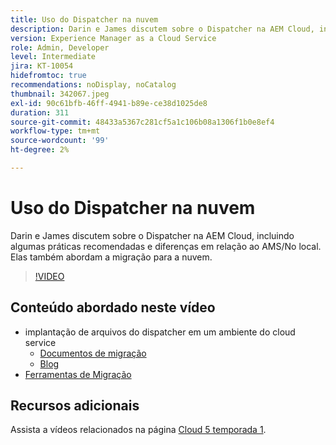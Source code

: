 ```yaml
---
title: Uso do Dispatcher na nuvem
description: Darin e James discutem sobre o Dispatcher na AEM Cloud, incluindo algumas práticas recomendadas e diferenças em relação ao AMS/No local. Elas também abordam a migração para a nuvem.
version: Experience Manager as a Cloud Service
role: Admin, Developer
level: Intermediate
jira: KT-10054
hidefromtoc: true
recommendations: noDisplay, noCatalog
thumbnail: 342067.jpeg
exl-id: 90c61bfb-46ff-4941-b89e-ce38d1025de8
duration: 311
source-git-commit: 48433a5367c281cf5a1c106b08a1306f1b0e8ef4
workflow-type: tm+mt
source-wordcount: '99'
ht-degree: 2%

---
```



# Uso do Dispatcher na nuvem

Darin e James discutem sobre o Dispatcher na AEM Cloud, incluindo algumas práticas recomendadas e diferenças em relação ao AMS/No local. Elas também abordam a migração para a nuvem.

>[!VIDEO](https://video.tv.adobe.com/v/342067?quality=12&learn=on)

## Conteúdo abordado neste vídeo

+ implantação de arquivos do dispatcher em um ambiente do cloud service
   + [Documentos de migração](https://experienceleague.adobe.com/docs/experience-manager-cloud-manager/using/getting-started/dispatcher-configurations.html)
   + [Blog](https://medium.com/adobetech/migrating-a-dispatcher-configuration-from-managed-services-to-aem-as-a-cloud-service-fa8a80d242ee)
+ [Ferramentas de Migração](https://github.com/adobe/aio-cli-plugin-aem-cloud-service-migration)

## Recursos adicionais

Assista a vídeos relacionados na página [Cloud 5 temporada 1](cloud5-season-1.md).
